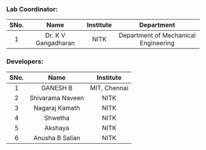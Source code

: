 <!-- Remove all lines above this line before making changes to the file -->

### Lab Coordinator:

| SNo. |        Name         | Institute |              Department              |
| :--: | :-----------------: | :-------: | :----------------------------------: |
|  1   | Dr. K V Gangadharan |   NITK    | Department of Mechanical Engineering |




###  Developers:

| SNo. |         Name          | Institute |
| :--: | :-------------------: | :-------: |
|  1   | GANESH B   |   MIT, Chennai    |
|  2   | Shivarama Naveen |   NITK    |
|  3   |    Nagaraj Kamath     |   NITK    |
|  4  |     Shwetha     |   NITK    |
|  5   |     Akshaya     |   NITK    |
|  6  | Anusha B Salian |   NITK    |
